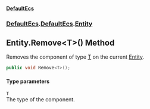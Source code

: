 #### [DefaultEcs](./index.md 'index')
### [DefaultEcs](./index.md 'index').[DefaultEcs](./DefaultEcs.md 'DefaultEcs').[Entity](./DefaultEcs-Entity.md 'DefaultEcs.Entity')
## Entity.Remove&lt;T&gt;() Method
Removes the component of type [T](#DefaultEcs-Entity-Remove-T-()-T 'DefaultEcs.Entity.Remove&lt;T&gt;().T') on the current [Entity](./DefaultEcs-Entity.md 'DefaultEcs.Entity').  
```C#
public void Remove<T>();
```
#### Type parameters
<a name='DefaultEcs-Entity-Remove-T-()-T'></a>
`T`  
The type of the component.  

